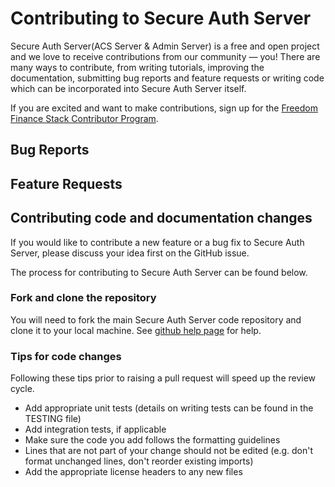 # Contributing to Secure Auth Server

Secure Auth Server(ACS Server & Admin Server) is a free and open project and we love to receive contributions from our community — you! There are many ways to contribute, from writing tutorials, improving the documentation, submitting bug reports and feature requests or writing code which can be incorporated into Secure Auth Server itself.

If you are excited and want to make contributions, sign up for the [Freedom Finance Stack Contributor Program](https://razorpay.com/).

## Bug Reports

## Feature Requests

## Contributing code and documentation changes
If you would like to contribute a new feature or a bug fix to Secure Auth Server, please discuss your idea first on the GitHub issue.

The process for contributing to Secure Auth Server can be found below.

### Fork and clone the repository
You will need to fork the main Secure Auth Server code repository and clone it to your local machine. See [github help page](https://docs.github.com/en/get-started/quickstart/fork-a-repo) for help.

### Tips for code changes
Following these tips prior to raising a pull request will speed up the review cycle.

* Add appropriate unit tests (details on writing tests can be found in the TESTING file)
* Add integration tests, if applicable
* Make sure the code you add follows the formatting guidelines
* Lines that are not part of your change should not be edited (e.g. don't format unchanged lines, don't reorder existing imports)
* Add the appropriate license headers to any new files

